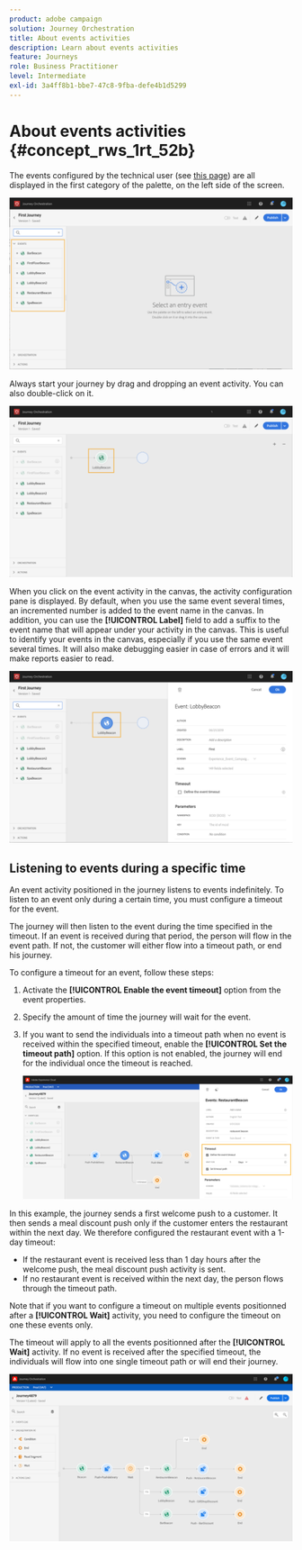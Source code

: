 ```yaml
---
product: adobe campaign
solution: Journey Orchestration
title: About events activities
description: Learn about events activities
feature: Journeys
role: Business Practitioner
level: Intermediate
exl-id: 3a4ff8b1-bbe7-47c8-9fba-defe4b1d5299
---
```

# About events activities {#concept_rws_1rt_52b}

The events configured by the technical user (see [this page](../event/about-events.md)) are all displayed in the first category of the palette, on the left side of the screen.

 ![](../assets/journey43.png)

Always start your journey by drag and dropping an event activity. You can also double-click on it.

 ![](../assets/journey44.png)

When you click on the event activity in the canvas, the activity configuration pane is displayed. By default, when you use the same event several times, an incremented number is added to the event name in the canvas. In addition, you can use the **[!UICONTROL Label]** field to add a suffix to the event name that will appear under your activity in the canvas. This is useful to identify your events in the canvas, especially if you use the same event several times. It will also make debugging easier in case of errors and it will make reports easier to read.

 ![](../assets/journey33.png)

## Listening to events during a specific time

An event activity positioned in the journey listens to events indefinitely. To listen to an event only during a certain time, you must configure a timeout for the event.

The journey will then listen to the event during the time specified in the timeout. If an event is received during that period, the person will flow in the event path. If not, the customer will either flow into a timeout path, or end his journey.

To configure a timeout for an event, follow these steps:

1. Activate the **[!UICONTROL Enable the event timeout]** option from the event properties.

1. Specify the amount of time the journey will wait for the event.

1. If you want to send the individuals into a timeout path when no event is received within the specified timeout, enable the **[!UICONTROL Set the timeout path]** option. If this option is not enabled, the journey will end for the individual once the timeout is reached.

    ![](../assets/event-timeout.png)

In this example, the journey sends a first welcome push to a customer. It then sends a meal discount push only if the customer enters the restaurant within the next day. We therefore configured the restaurant event with a 1-day timeout:

* If the restaurant event is received less than 1 day hours after the welcome push, the meal discount push activity is sent.
* If no restaurant event is received within the next day, the person flows through the timeout path.

Note that if you want to configure a timeout on multiple events positionned after a **[!UICONTROL Wait]** activity, you need to configure the timeout on one these events only.

The timeout will apply to all the events positionned after the **[!UICONTROL Wait]** activity. If no event is received after the specified timeout, the individuals will flow into one single timeout path or will end their journey.

![](../assets/event-timeout-group.png)
